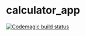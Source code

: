 # calculator_app

[![Codemagic build status](https://api.codemagic.io/apps/5f47b7c3a048043dfea21e12/5f47b7c3a048043dfea21e11/status_badge.svg)](https://codemagic.io/apps/5f47b7c3a048043dfea21e12/5f47b7c3a048043dfea21e11/latest_build)
